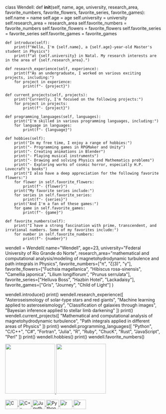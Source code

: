 class Wendell:
    def __init__(self, name, age, university, research_area, favorite_numbers, favorite_flowers, favorite_series, favorite_games):
        self.name = name
        self.age = age
        self.university = university
        self.research_area = research_area
        self.favorite_numbers = favorite_numbers
        self.favorite_flowers = favorite_flowers
        self.favorite_series = favorite_series
        self.favorite_games = favorite_games

    def introduce(self):
        print(f"Hello, I'm {self.name}, a {self.age}-year-old Master's student in Physics")
        print(f"at {self.university} in Natal. My research interests are in the area of {self.research_area}.")

    def research_experience(self, experience):
        print(f"As an undergraduate, I worked on various exciting projects, including:")
        for project in experience:
            print(f"- {project}")

    def current_projects(self, projects):
        print("Currently, I'm focused on the following projects:")
        for project in projects:
            print(f"- {project}")

    def programming_languages(self, languages):
        print("I'm skilled in various programming languages, including:")
        for language in languages:
            print(f"- {language}")

    def hobbies(self):
        print("In my free time, I enjoy a range of hobbies:")
        print("- Programming games in RPGMaker and Unity")
        print("- Creating animations in Blender")
        print("- Playing musical instruments")
        print("- Drawing and solving Physics and Mathematics problems")
        print("- Exploring works of cosmic horror, especially H.P. Lovecraft's books")
        print("I also have a deep appreciation for the following favorite flowers:")
        for flower in self.favorite_flowers:
            print(f"- {flower}")
        print("My favorite series include:")
        for series in self.favorite_series:
            print(f"- {series}")
        print("And I'm a fan of these games:")
        for game in self.favorite_games:
            print(f"- {game}")

    def favorite_numbers(self):
        print("I have a strong fascination with prime, transcendent, and irrational numbers. Some of my favorites include:")
        for number in self.favorite_numbers:
            print(f"- {number}")

wendell = Wendell(
    name="Wendell",
    age=23,
    university="Federal University of Rio Grande do Norte",
    research_area="mathematical and computational analysis/modeling of magnetohydrodynamic turbulence and path integrals in Physics",
    favorite_numbers=["π", "ζ(3)", "γ"],
    favorite_flowers=["Fuchsia magellanica", "Hibiscus rosa-sinensis", "Camellia japonica", "Lilium longiflorum", "Prunus serrulata"],
    favorite_series=["Helluva Boss", "Hazbin Hotel", "Lackadaisy"],
    favorite_games=["Gris", "Journey", "Child of Light"]
)

wendell.introduce()
print()
wendell.research_experience([
    "Asteroseismology of solar-type stars and red giants",
    "Machine learning applied to asteroseismology",
    "Classification of galaxies through images",
    "Bayesian inference applied to stellar limb darkening"
])
print()
wendell.current_projects([
    "Mathematical and computational analysis of magnetohydrodynamic turbulence",
    "Path integrals applied in different areas of Physics"
])
print()
wendell.programming_languages([
    "Python",
    "C/C++",
    "C#",
    "Fortran",
    "Julia",
    "R",
    "Ruby",
    "ChucK",
    "Rust",
    "JavaScript",
    "Perl"
])
print()
wendell.hobbies()
print()
wendell.favorite_numbers()

<div>
  <a href="https://github.com/Josearthur266">
  <img height="160em" src="https://github-readme-stats.vercel.app/api?username=Josearthur266&show_icons=true&theme=tokyonight&include_all_commits=true&count_private=true"/>
  <img height="160em" src="https://github-readme-stats.vercel.app/api/top-langs/?username=Josearthur266&layout=compact&langs_count=6&theme=tokyonight"/>
</div>

<div style="display: inline_block"><br>
  <img align="center" alt="C" height="30" width="40" src="https://cdn.jsdelivr.net/gh/devicons/devicon/icons/c/c-original.svg" />
  <img align="center" alt="C++" height="30" width="40" src="https://cdn.jsdelivr.net/gh/devicons/devicon@latest/icons/cplusplus/cplusplus-original.svg" />
  <img align="center" alt="Jupyther" height="30" width="40" src="https://cdn.jsdelivr.net/gh/devicons/devicon@latest/icons/jupyter/jupyter-original-wordmark.svg" />
  <img align="center" alt="Python" height="30" width="40" src="https://cdn.jsdelivr.net/gh/devicons/devicon/icons/python/python-original.svg" />
  <img align="center" alt="r" height="30" width="40" src="https://cdn.jsdelivr.net/gh/devicons/devicon@latest/icons/r/r-original.svg" />
  <img align="center" alt="r" height="30" width="40" src="https://github.com/Josearthur266/Josearthur266/assets/95383227/1beb060f-5c3a-4c9d-9480-cdf502d33eb8">

</div>
